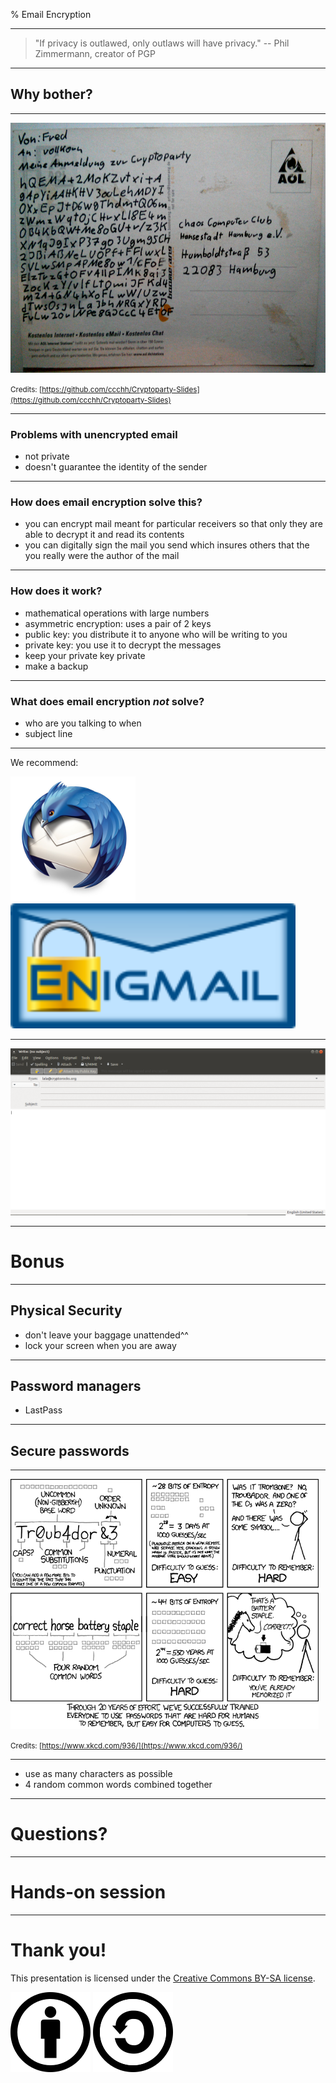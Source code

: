 % Email Encryption

---

> "If privacy is outlawed, only outlaws will have privacy." -- Phil Zimmermann, creator of PGP

---

## Why bother?

---

<img src="img/key_cryptocard.jpg" height="400">

<small>Credits:
[https://github.com/ccchh/Cryptoparty-Slides](https://github.com/ccchh/Cryptoparty-Slides)</small>


---

### Problems with unencrypted email

* not private
* doesn't guarantee the identity of the sender

---

### How does email encryption solve this?

* you can encrypt mail meant for particular receivers so that only they are able to decrypt it and read its contents
* you can digitally sign the mail you send which insures others that the you really were the author of the mail

---

### How does it work?

* mathematical operations with large numbers
* asymmetric encryption: uses a pair of 2 keys
* public key: you distribute it to anyone who will be writing to you
* private key: you use it to decrypt the messages
* keep your private key private
* make a backup

---

### What does email encryption _not_ solve?

* who are you talking to when
* subject line

---

We recommend:

<img src="img/thunderbird_logo.jpg" height="200">
<img src="img/Enigmail_Logo.png" height="200">

---

<img src="img/thunderbird_compose.png">

---

# Bonus

---

## Physical Security

* don't leave your baggage unattended^^
* lock your screen when you are away

---

## Password managers

* LastPass

---

## Secure passwords

---

<img src="img/password_strength.png" height="400">

<small>Credits: [https://www.xkcd.com/936/](https://www.xkcd.com/936/)</small>

---

* use as many characters as possible
* 4 random common words combined together

---

# Questions?

---

# Hands-on session

---

# Thank you!

This presentation is licensed under the [Creative Commons BY-SA license](https://creativecommons.org/licenses/by-sa/4.0/).

![by](img/Cc-by_new_white.svg)
![sa](img/Cc-sa_white.svg)

